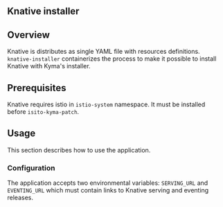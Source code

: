## Knative installer

## Overview

Knative is distributes as single YAML file with resources definitions. `knative-installer` containerizes the process to make it possible to install Knative with Kyma's installer.

## Prerequisites

Knative requires istio in `istio-system` namespace. It must be installed before `isito-kyma-patch`.

## Usage

This section describes how to use the application.

### Configuration

The application accepts two environmental variables: `SERVING_URL` and `EVENTING_URL` which must contain links to Knative serving and eventing releases.
